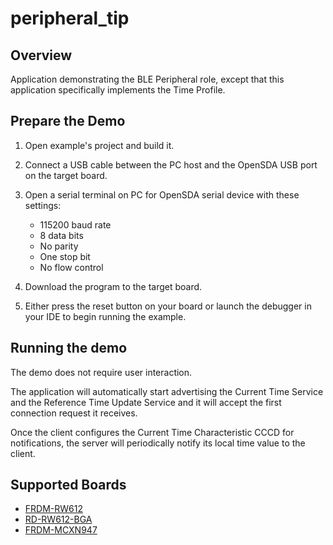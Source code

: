 # peripheral_tip

## Overview
Application demonstrating the BLE Peripheral role, except that this application
specifically implements the Time Profile.

## Prepare the Demo

1.  Open example's project and build it.

2.  Connect a USB cable between the PC host and the OpenSDA USB port on the target board.

3.  Open a serial terminal on PC for OpenSDA serial device with these settings:
    - 115200 baud rate
    - 8 data bits
    - No parity
    - One stop bit
    - No flow control

4.  Download the program to the target board.

5.  Either press the reset button on your board or launch the debugger in your IDE
    to begin running the example.

## Running the demo
The demo does not require user interaction.

The application will automatically start advertising the Current Time Service and the 
Reference Time Update Service and it will accept the first connection request it receives.

Once the client configures the Current Time Characteristic CCCD for notifications,
the server will periodically notify its local time value to the client.

## Supported Boards
- [FRDM-RW612](../../_boards/frdmrw612/edgefast_bluetooth_examples/peripheral_tip/example_board_readme.md)
- [RD-RW612-BGA](../../_boards/rdrw612bga/edgefast_bluetooth_examples/peripheral_tip/example_board_readme.md)
- [FRDM-MCXN947](../../_boards/frdmmcxn947/edgefast_bluetooth_examples/peripheral_tip/example_board_readme.md)
